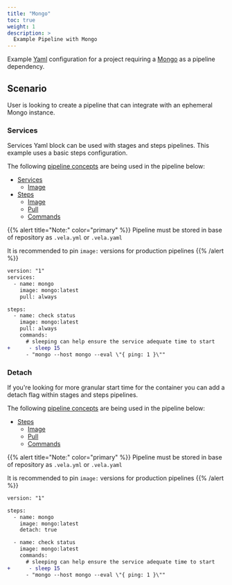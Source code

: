 ```yaml
---
title: "Mongo"
toc: true
weight: 1
description: >
  Example Pipeline with Mongo
---
```


Example [Yaml](https://yaml.org/spec/) configuration for a project requiring a [Mongo](https://www.mongodb.com/) as a pipeline dependency.

## Scenario

User is looking to create a pipeline that can integrate with an ephemeral Mongo instance.

### Services

Services Yaml block can be used with stages and steps pipelines. This example uses a basic steps configuration.

The following [pipeline concepts](/docs/tour/) are being used in the pipeline below:

* [Services](/docs/tour/services/)
  * [Image](/docs/tour/image/)
* [Steps](/docs/tour/steps/)
  * [Image](/docs/tour/image/)
  * [Pull](/docs/tour/image/)
  * [Commands](/docs/tour/steps/)

{{% alert title="Note:" color="primary" %}}
Pipeline must be stored in base of repository as `.vela.yml` or `.vela.yaml`

It is recommended to pin `image:` versions for production pipelines
{{% /alert %}}

```diff
version: "1"
services:
  - name: mongo
    image: mongo:latest
    pull: always

steps:
  - name: check status
    image: mongo:latest
    pull: always
    commands:
      # sleeping can help ensure the service adequate time to start
+      - sleep 15
      - "mongo --host mongo --eval \"{ ping: 1 }\""
```

### Detach

If you're looking for more granular start time for the container you can add a detach flag within stages and steps pipelines.

The following [pipeline concepts](/docs/tour/) are being used in the pipeline below:

* [Steps](/docs/tour/steps/)
  * [Image](/docs/tour/image/)
  * [Pull](/docs/tour/image/)
  * [Commands](/docs/tour/steps/)

{{% alert title="Note:" color="primary" %}}
Pipeline must be stored in base of repository as `.vela.yml` or `.vela.yaml`

It is recommended to pin `image:` versions for production pipelines
{{% /alert %}}

```diff
version: "1"

steps:
  - name: mongo
    image: mongo:latest
    detach: true

  - name: check status
    image: mongo:latest
    commands:
      # sleeping can help ensure the service adequate time to start
+      - sleep 15
      - "mongo --host mongo --eval \"{ ping: 1 }\""
```
